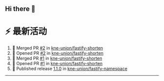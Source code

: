 ## Hi there 👋

<!--

**Here are some ideas to get you started:**

🙋‍♀️ A short introduction - what is your organization all about?
🌈 Contribution guidelines - how can the community get involved?
👩‍💻 Useful resources - where can the community find your docs? Is there anything else the community should know?
🍿 Fun facts - what does your team eat for breakfast?
🧙 Remember, you can do mighty things with the power of [Markdown](https://docs.github.com/github/writing-on-github/getting-started-with-writing-and-formatting-on-github/basic-writing-and-formatting-syntax)
-->


# ⚡ 最新活动

<!--START_SECTION:activity-->
1. 🎉 Merged PR [#2](https://github.com/kne-union/fastify-shorten/pull/2) in [kne-union/fastify-shorten](https://github.com/kne-union/fastify-shorten)
2. 💪 Opened PR [#2](https://github.com/kne-union/fastify-shorten/pull/2) in [kne-union/fastify-shorten](https://github.com/kne-union/fastify-shorten)
3. 🎉 Merged PR [#1](https://github.com/kne-union/fastify-shorten/pull/1) in [kne-union/fastify-shorten](https://github.com/kne-union/fastify-shorten)
4. 💪 Opened PR [#1](https://github.com/kne-union/fastify-shorten/pull/1) in [kne-union/fastify-shorten](https://github.com/kne-union/fastify-shorten)
5. 🚀 Published release [1.1.0](https://github.com/kne-union/fastify-namespace/releases/tag/1.1.0) in [kne-union/fastify-namespace](https://github.com/kne-union/fastify-namespace)
<!--END_SECTION:activity-->

---
